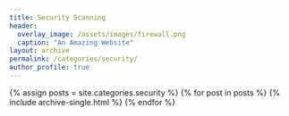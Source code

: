 ```yaml
---
title: Security Scanning
header:
  overlay_image: /assets/images/firewall.png
  caption: "An Amazing Website"
layout: archive
permalink: /categories/security/
author_profile: true
---
```


{% assign posts = site.categories.security %}
{% for post in posts %}
  {% include archive-single.html %}
{% endfor %}